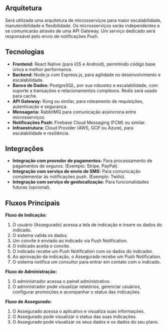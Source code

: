 ## Arquitetura

Será utilizada uma arquitetura de microsserviços para maior escalabilidade, manutenibilidade e flexibilidade.  Os microsserviços serão independentes e se comunicarão através de uma API Gateway.  Um serviço dedicado será responsável pelo envio de notificações Push.

## Tecnologias

* **Frontend:** React Native (para iOS e Android), permitindo código base única e melhor performance.
* **Backend:** Node.js com Express.js, para agilidade no desenvolvimento e escalabilidade.
* **Banco de Dados:** PostgreSQL, por sua robustez e escalabilidade, com suporte a transações e relacionamentos complexos.  Redis será usado para cache.
* **API Gateway:** Kong ou similar, para roteamento de requisições, autenticação e segurança.
* **Mensageria:** RabbitMQ para comunicação assíncrona entre microsserviços.
* **Notificações Push:** Firebase Cloud Messaging (FCM) ou similar.
* **Infraestrutura:** Cloud Provider (AWS, GCP ou Azure), para escalabilidade e resiliência.


## Integrações

* **Integração com provedor de pagamentos:**  Para processamento de pagamentos de seguros.  (Exemplo: Stripe, PayPal).
* **Integração com serviço de envio de SMS:** Para comunicação complementar às notificações push. (Exemplo: Twilio).
* **Integração com serviço de geolocalização:** Para funcionalidades futuras (opcional).


## Fluxos Principais

**Fluxo de Indicação:**

1. O usuário (Assegurado) acessa a tela de indicação e insere os dados do indicado.
2. O sistema valida os dados.
3. Um convite é enviado ao indicado via Push Notification.
4. O indicado aceita o convite.
5. O indicado recebe um Push Notification com os dados do indicador.
6. Ao aprovação da indicação, o Assegurado recebe um Push Notification.
7. O sistema notifica um consultor para entrar em contato com o indicado.

**Fluxo de Administração:**

1. O administrador acessa o painel administrativo.
2. O administrador pode visualizar relatórios, gerenciar usuários, configurar promoções e acompanhar o status das indicações.

**Fluxo de Assegurado:**

1. O Assegurado acessa o aplicativo e visualiza suas informações.
2. O Assegurado pode visualizar o status das suas indicações.
3. O Assegurado pode visualizar os seus dados e os dados do seu plano.
